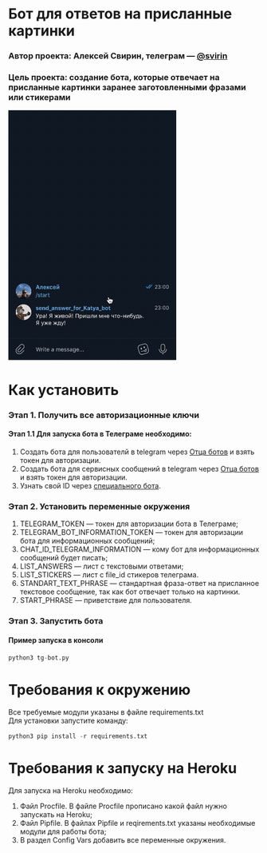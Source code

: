 # Бот для ответов на присланные картинки
### Автор проекта: Алексей Свирин, телеграм — [@svirin](https://telegram.me/svirin)
### Цель проекта: создание бота, которые отвечает на присланные картинки заранее заготовленными фразами или стикерами

![](working_bot.gif)

# Как установить
### Этап 1. Получить все авторизационные ключи
#### Этап 1.1 Для запуска бота в Телеграме необходимо:
1) Создать бота для пользователй в telegram через [Отца ботов](https://telegram.me/BotFather) и взять токен для авторизации.
2) Создать бота для сервисных сообщений в telegram через [Отца ботов](https://telegram.me/BotFather) и взять токен для авторизации.
3) Узнать свой ID через [специального бота](https://telegram.me/userinfobot).

### Этап 2. Установить переменные окружения
1) TELEGRAM_TOKEN — токен для авторизации бота в Телеграме;
2) TELEGRAM_BOT_INFORMATION_TOKEN — токен для авторизации бота для информационных сообщений;
3) CHAT_ID_TELEGRAM_INFORMATION — кому бот для информационных сообщений будет писать;
4) LIST_ANSWERS — лист с текстовыми ответами;
5) LIST_STICKERS — лист с file_id стикеров телеграма.
6) STANDART_TEXT_PHRASE — стандартная фраза-ответ на присланное текстовое сообщение, так как бот отвечает только на картинки.
7) START_PHRASE — приветствие для пользователя.

### Этап 3. Запустить бота 
#### Пример запуска в консоли
```python
python3 tg-bot.py
```

# Требования к окружению
Все требуемые модули указаны в файле requirements.txt  
Для установки запустите команду:
```python
python3 pip install -r requirements.txt
```

# Требования к запуску на Heroku
Для запуска на Heroku необходимо:
1) Файл Procfile. В файле Procfile прописано какой файл нужно запускать на Heroku;
2) Файл Pipfile. В файлах Pipfile и reqirements.txt указаны необходимые модули для работы бота;
3) В раздел Config Vars добавить все переменные окружения.
